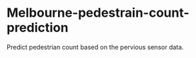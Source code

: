 # Melbourne-pedestrain-count-prediction
Predict pedestrian count based on the pervious sensor data.
